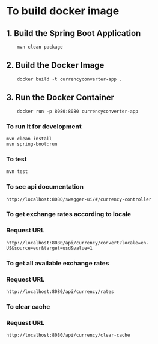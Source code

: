 # To build docker image 

## 1.	Build the Spring Boot Application
```
    mvn clean package
```

## 2.	Build the Docker Image
```
    docker build -t currencyconverter-app .
```

## 3.	Run the Docker Container
```
    docker run -p 8080:8080 currencyconverter-app
```

### To run it for development
```
mvn clean install
mvn spring-boot:run
```

### To test
```
mvn test
```

### To see api documentation
```
http://localhost:8080/swagger-ui/#/currency-controller
```

### To get exchange rates according to locale
### Request URL
```
http://localhost:8080/api/currency/convert?locale=en-US&source=eur&target=usd&value=1
```

### To get all available exchange rates
### Request URL
```
http://localhost:8080/api/currency/rates
```

### To clear cache 
### Request URL
```
http://localhost:8080/api/currency/clear-cache
```

